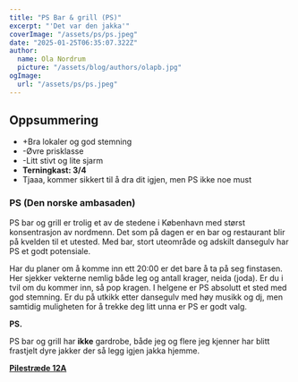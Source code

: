 ```yaml
---
title: "PS Bar & grill (PS)"
excerpt: "'Det var den jakka'"
coverImage: "/assets/ps/ps.jpeg"
date: "2025-01-25T06:35:07.322Z"
author:
  name: Ola Nordrum
  picture: "/assets/blog/authors/olapb.jpg"
ogImage:
  url: "/assets/ps/ps.jpeg"
---
```



## Oppsummering
-  +Bra lokaler og god stemning
-  -Øvre prisklasse
- -Litt stivt og lite sjarm
- **Terningkast: 3/4**
- Tjaaa, kommer sikkert til å dra dit igjen, men PS ikke noe must

### PS (Den norske ambasaden)
PS bar og grill er trolig et av de stedene i København med størst konsentrasjon av nordmenn. Det som på dagen er en bar og restaurant blir på kvelden til et utested. Med bar, stort uteområde og adskilt dansegulv har PS et godt potensiale. 

Har du planer om å komme inn ett 20:00 er det bare å ta på seg finstasen. Her sjekker vekterne nemlig både leg og antall krager, neida (joda). Er du i tvil om du kommer inn, så pop kragen. I helgene er PS absolutt et sted med god stemning. Er du på utkikk etter dansegulv med høy musikk og dj, men samtidig muligheten for å trekke deg litt unna er PS er godt valg.

**PS.**

PS bar og grill har **ikke** gardrobe, både jeg og flere jeg kjenner har blitt frastjelt dyre jakker der så legg igjen jakka hjemme.


[**Pilestræde 12A**](https://maps.google.com/maps?hl=no&gl=dk&um=1&ie=UTF-8&fb=1&sa=X&ftid=0x4652531743064e47:0xc8de1e7343b180b)


